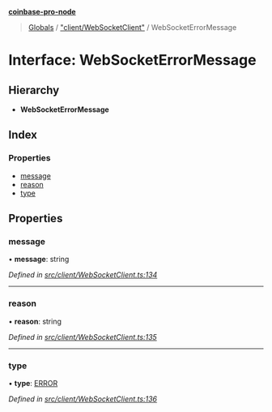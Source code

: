 **[coinbase-pro-node](../README.md)**

> [Globals](../globals.md) / ["client/WebSocketClient"](../modules/_client_websocketclient_.md) / WebSocketErrorMessage

# Interface: WebSocketErrorMessage

## Hierarchy

- **WebSocketErrorMessage**

## Index

### Properties

- [message](_client_websocketclient_.websocketerrormessage.md#message)
- [reason](_client_websocketclient_.websocketerrormessage.md#reason)
- [type](_client_websocketclient_.websocketerrormessage.md#type)

## Properties

### message

• **message**: string

_Defined in [src/client/WebSocketClient.ts:134](https://github.com/bennycode/coinbase-pro-node/blob/a3ed45b/src/client/WebSocketClient.ts#L134)_

---

### reason

• **reason**: string

_Defined in [src/client/WebSocketClient.ts:135](https://github.com/bennycode/coinbase-pro-node/blob/a3ed45b/src/client/WebSocketClient.ts#L135)_

---

### type

• **type**: [ERROR](../enums/_client_websocketclient_.websocketresponsetype.md#error)

_Defined in [src/client/WebSocketClient.ts:136](https://github.com/bennycode/coinbase-pro-node/blob/a3ed45b/src/client/WebSocketClient.ts#L136)_
